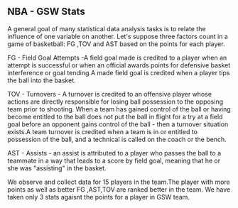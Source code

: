 ## NBA - GSW Stats

A general goal of many statistical data analysis tasks is to relate the influence of one variable on another. Let's suppose three factors count in a game of basketball: FG ,TOV and AST based on the points for each player.

FG - Field Goal Attempts -A field goal made is credited to a player when an attempt is successful or when an official awards points for defensive basket interference or goal tending.A made field goal is credited when a player tips the ball into the basket.

TOV - Turnovers - A turnover is credited to an offensive player whose actions are directly responsible for losing ball possession to the opposing team prior to shooting. When a team has gained control of the ball or having become entitled to the ball does not put the ball in flight for a try at a field goal before an opponent gains control of the ball - then a turnover situation exists.A team turnover is credited when a team is in or entitled to possession of the ball, and a technical is called on the coach or the bench.

AST - Assists - an assist is attributed to a player who passes the ball to a teammate in a way that leads to a score by field goal, meaning that he or she was "assisting" in the basket.

We observe and collect data for 15 players in the team.The player with more points as well as better FG ,AST,TOV are ranked better in the team. We have taken only 3 stats agaisnt the points for a player in GSW team.
